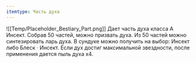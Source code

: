 ```yaml
---
itemtype: Часть духа
---
```

![[Temp/Placeholder_Bestiary_Part.png]]
Дает часть духа класса А Инсект. Собрав 50 частей, можно призвать духа. Из 50 частей можно синтезировать ларь духа. В сундуке можно получить на выбор: Инсект либо Блеск · Инсект. Если дух достиг максимальной звездности, после применения дается пыль духа х4.
